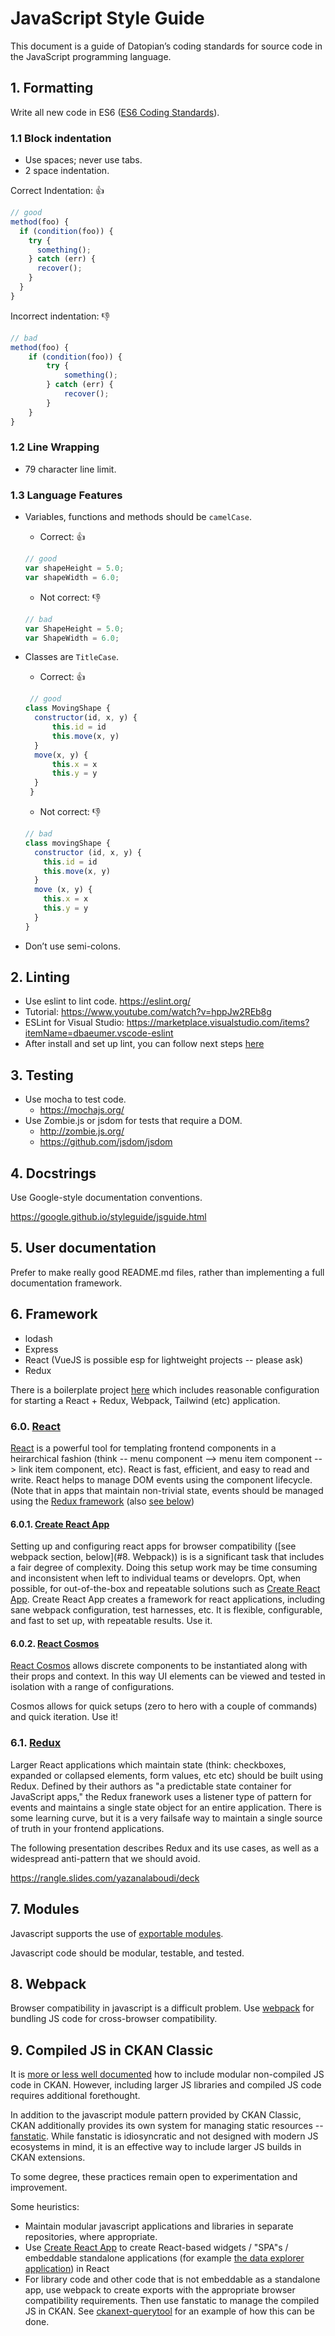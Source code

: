 # JavaScript Style Guide

This document is a guide of Datopian’s coding standards for source code in the JavaScript programming language.

## 1. Formatting

Write all new code in ES6 ([ES6 Coding Standards]).

### 1.1 Block indentation

* Use spaces; never use tabs.
* 2 space indentation.

Correct Indentation: :thumbsup:

```javascript
// good
method(foo) {
  if (condition(foo)) {
    try {
      something();
    } catch (err) {
      recover();
    }
  }
}
```

Incorrect indentation: :thumbsdown:

```javascript
// bad
method(foo) {
    if (condition(foo)) {
        try {
            something();
        } catch (err) {
            recover();
        }
    }
}
```

### 1.2 Line Wrapping

* 79 character line limit.

### 1.3 Language Features

* Variables, functions and methods should be ```camelCase```.
  * Correct: :thumbsup:
  
  ```javascript
  // good
  var shapeHeight = 5.0;
  var shapeWidth = 6.0;
  ```

  * Not correct: :thumbsdown:
  
  ```javascript
  // bad
  var ShapeHeight = 5.0;
  var ShapeWidth = 6.0;
  ```

* Classes are ```TitleCase```.
  * Correct: :thumbsup:
  
  ```javascript
   // good
  class MovingShape {
    constructor(id, x, y) {
        this.id = id
        this.move(x, y)
    }
    move(x, y) {
        this.x = x
        this.y = y
    }
   }
  ```

  * Not correct: :thumbsdown:
  
  ```javascript
  // bad
  class movingShape {
    constructor (id, x, y) {
      this.id = id
      this.move(x, y)
    }
    move (x, y) {
      this.x = x
      this.y = y
    }
  }
  ```

* Don’t use semi-colons.

[ES6 Coding Standards]:http://es6-features.org/#Constants

## 2. Linting

* Use eslint to lint code. https://eslint.org/
* Tutorial: https://www.youtube.com/watch?v=hppJw2REb8g
* ESLint for Visual Studio: https://marketplace.visualstudio.com/items?itemName=dbaeumer.vscode-eslint
* After install and set up lint, you can follow next steps [here](/style-guide/javascript/linting)

## 3. Testing

* Use mocha to test code.
  * https://mochajs.org/
* Use Zombie.js or jsdom for tests that require a DOM.
  * http://zombie.js.org/
  * https://github.com/jsdom/jsdom

## 4.  Docstrings

Use Google-style documentation conventions.

https://google.github.io/styleguide/jsguide.html

## 5. User documentation

Prefer to make really good README.md files, rather than implementing a full documentation framework.

## 6. Framework

* lodash
* Express
* React (VueJS is possible esp for lightweight projects -- please ask)
* Redux

There is a boilerplate project [here](https://gitlab.com/datopian/react-redux-boilerplate) which includes reasonable configuration for starting a React + Redux, Webpack, Tailwind (etc) application.

### 6.0. [React](https://reactjs.org/)

[React](https://reactjs.org/) is a powerful tool for templating frontend components in a heirarchical fashion (think -- menu component --> menu item component --> link item component, etc). React is fast, efficient, and easy to read and write. React helps to manage DOM events using the component lifecycle. (Note that in apps that maintain non-trivial state, events should be managed using the [Redux framework](https://redux.js.org/) (also [see below](#redux))

#### 6.0.1. [Create React App](https://github.com/facebook/create-react-app)

Setting up and configuring react apps for browser compatibility ([see webpack section, below](#8. Webpack)) is is a significant task that includes a fair degree of complexity. Doing this setup work may be time consuming and inconsistent when left to individual teams or developrs. Opt, when possible, for out-of-the-box and repeatable solutions such as [Create React App](https://github.com/facebook/create-react-app). Create React App creates a framework for react applications, including sane webpack configuration, test harnesses, etc. It is flexible, configurable, and fast to set up, with repeatable results. Use it.

#### 6.0.2. [React Cosmos](https://github.com/react-cosmos/react-cosmos)

[React Cosmos](https://github.com/react-cosmos/react-cosmos) allows discrete components to be instantiated along with their props and context. In this way UI elements can be viewed and tested in isolation with a range of configurations.

Cosmos allows for quick setups (zero to hero with a couple of commands) and quick iteration. Use it!

### 6.1. [Redux](https://redux.js.org/)

Larger React applications which maintain state (think: checkboxes, expanded or collapsed elements, form values, etc etc) should be built using  Redux. Defined by their authors as "a predictable state container for JavaScript apps," the Redux franework uses a listener type of pattern for events and maintains a single state object for an entire application. There is some learning curve, but it is a very failsafe way to maintain a single source of truth in your frontend applications.

The following presentation describes Redux and its use cases, as well as a widespread anti-pattern that we should avoid.

https://rangle.slides.com/yazanalaboudi/deck

## 7. Modules

Javascript supports the use of [exportable modules](https://developer.mozilla.org/en-US/docs/Web/JavaScript/Guide/Modules).

Javascript code should be modular, testable, and tested.

## 8. Webpack

Browser compatibility in javascript is a difficult problem. Use [webpack](https://webpack.js.org/) for bundling JS code for cross-browser compatibility.

## 9. Compiled JS in CKAN Classic

It is [more or less well documented](https://docs.ckan.org/en/2.8/theming/javascript.html) how to include modular non-compiled JS code in CKAN. However, including larger JS libraries and compiled JS code requires additional forethought.

In addition to the javascript module pattern provided by CKAN Classic, CKAN additionally provides its own system for managing static resources -- [fanstatic](http://www.fanstatic.org/en/latest/). While fanstatic is idiosyncratic and not designed with modern JS ecosystems in mind, it is an effective way to include larger JS builds in CKAN extensions.

To some degree, these practices remain open to experimentation and improvement.

Some heuristics:

* Maintain modular javascript applications and libraries in separate repositories, where appropriate.
* Use [Create React App](https://github.com/facebook/create-react-app) to create React-based widgets / "SPA"s / embeddable standalone applications (for example [the data explorer application](https://github.com/datopian/data-explorer)) in React
* For library code and other code that is not embeddable as a standalone app, use webpack to create exports with the appropriate browser compatibility requirements. Then use fanstatic to manage the compiled JS in CKAN. See [ckanext-querytool](https://github.com/datopian/ckanext-querytool) for an example of how this can be done.
